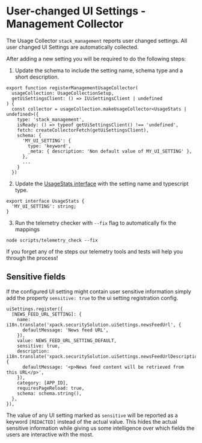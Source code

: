 # User-changed UI Settings - Management Collector

The Usage Collector `stack_management` reports user changed settings.
All user changed UI Settings are automatically collected.

After adding a new setting you will be required to do the following steps:

1. Update the schema to include the setting name, schema type and a short description.
```
export function registerManagementUsageCollector(
  usageCollection: UsageCollectionSetup,
  getUiSettingsClient: () => IUiSettingsClient | undefined
) {
  const collector = usageCollection.makeUsageCollector<UsageStats | undefined>({
    type: 'stack_management',
    isReady: () => typeof getUiSettingsClient() !== 'undefined',
    fetch: createCollectorFetch(getUiSettingsClient),
    schema: {
      'MY_UI_SETTING': { 
        type: 'keyword',
        _meta: { description: 'Non default value of MY_UI_SETTING' },
      },
      ...
    }
  })
```

2. Update the [UsageStats interface](./types.ts) with the setting name and typescript type.
```
export interface UsageStats {
  'MY_UI_SETTING': string;
}
```
3. Run the telemetry checker with `--fix` flag to automatically fix the mappings

```
node scripts/telemetry_check --fix
```

If you forget any of the steps our telemetry tools and tests will help you through the process!

## Sensitive fields

If the configured UI setting might contain user sensitive information simply add the property `sensitive: true` to the ui setting registration config.

```
uiSettings.register({
  [NEWS_FEED_URL_SETTING]: {
    name: i18n.translate('xpack.securitySolution.uiSettings.newsFeedUrl', {
      defaultMessage: 'News feed URL',
    }),
    value: NEWS_FEED_URL_SETTING_DEFAULT,
    sensitive: true,
    description: i18n.translate('xpack.securitySolution.uiSettings.newsFeedUrlDescription', {
      defaultMessage: '<p>News feed content will be retrieved from this URL</p>',
    }),
    category: [APP_ID],
    requiresPageReload: true,
    schema: schema.string(),
  },
}),
```

The value of any UI setting marked as `sensitive` will be reported as a keyword `[REDACTED]` instead of the actual value. This hides the actual sensitive information while giving us some intelligence over which fields the users are interactive with the most.
